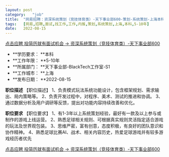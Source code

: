 ```yaml
---
layout:	post
category:	"job"
title:	"网易招聘：资深系统策划（竞技体育类）-天下事业部600-策划-系统策划-上海本科5-10年"
tags:	[网易,招聘,面试,找工作,工作,内推,策划,系统策划,上海,本科,5-10年]
date:	2022-08-15
---
```


[点击应聘 投简历就有面试机会 -> 资深系统策划（竞技体育类）-天下事业部600](http://mobile.bole.netease.com/bole/boleDetail?id=41725&employeeId=346f03c3cda5f04c&key=all)



- **学历要求： **本科
- **工作年限： **5-10年
- **所属部门： **天下事业部-BlackTech工作室-S1
- **工作城市： **上海
- **发布日期： **2022-08-15



**职位描述**
【职位描述】
1、负责模式玩法系统功能设计，包含框架规划、需求输出、局内策略等。
2、负责开发过程中，对程序、美术、测试的推进和协调。
3、通过数据分析及用户调研等反馈，提出对功能内容持续改善和优化。




**职位要求**
【职位要求】
1、有1-3年以上系统策划经验，最好有一款及以上参与或制作的游戏上线运营。
2、熟悉足球相关规则、可根据真实规则灵活指定适合游戏的玩法及世界观包装。
3、思维严密，富有创意，态度积极，有良好的团队意识和协作精神。
4、熟悉足球比赛AI、战术、相关内容历史，热爱足球游戏并有较多游戏经历者优先



[点击应聘 投简历就有面试机会 -> 资深系统策划（竞技体育类）-天下事业部600](http://mobile.bole.netease.com/bole/boleDetail?id=41725&employeeId=346f03c3cda5f04c&key=all)